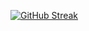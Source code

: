 [![GitHub Streak](http://github-readme-streak-stats.herokuapp.com?user=aryandgandhi&theme=dark&background=000000)](https://git.io/streak-stats)
